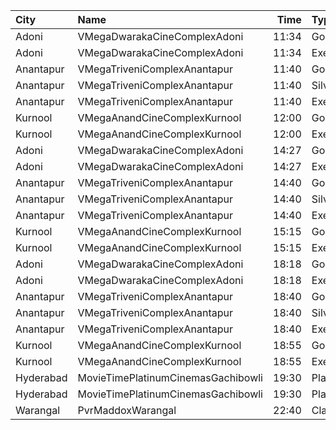 | City      | Name                               |  Time | Type                    | Price | Capacity | Booked |
| :-------- | :--------------------------------- | ----: | :---------------------- | ----: | -------: | -----: |
| Adoni     | VMegaDwarakaCineComplexAdoni       | 11:34 | Gold                    |  110₹ |      142 |     71 |
| Adoni     | VMegaDwarakaCineComplexAdoni       | 11:34 | Executive               |   70₹ |       66 |     33 |
| Anantapur | VMegaTriveniComplexAnantapur       | 11:40 | Gold                    |  110₹ |      188 |    141 |
| Anantapur | VMegaTriveniComplexAnantapur       | 11:40 | Silver                  |   70₹ |       40 |     32 |
| Anantapur | VMegaTriveniComplexAnantapur       | 11:40 | Executive               |   30₹ |        8 |      8 |
| Kurnool   | VMegaAnandCineComplexKurnool       | 12:00 | Gold                    |  110₹ |      152 |     75 |
| Kurnool   | VMegaAnandCineComplexKurnool       | 12:00 | Executive               |   70₹ |       48 |     24 |
| Adoni     | VMegaDwarakaCineComplexAdoni       | 14:27 | Gold                    |  110₹ |      142 |     71 |
| Adoni     | VMegaDwarakaCineComplexAdoni       | 14:27 | Executive               |   70₹ |       66 |     33 |
| Anantapur | VMegaTriveniComplexAnantapur       | 14:40 | Gold                    |  110₹ |      188 |    141 |
| Anantapur | VMegaTriveniComplexAnantapur       | 14:40 | Silver                  |   70₹ |       40 |     32 |
| Anantapur | VMegaTriveniComplexAnantapur       | 14:40 | Executive               |   30₹ |        8 |      8 |
| Kurnool   | VMegaAnandCineComplexKurnool       | 15:15 | Gold                    |  110₹ |      152 |     75 |
| Kurnool   | VMegaAnandCineComplexKurnool       | 15:15 | Executive               |   70₹ |       48 |     24 |
| Adoni     | VMegaDwarakaCineComplexAdoni       | 18:18 | Gold                    |  110₹ |      142 |     71 |
| Adoni     | VMegaDwarakaCineComplexAdoni       | 18:18 | Executive               |   70₹ |       66 |     33 |
| Anantapur | VMegaTriveniComplexAnantapur       | 18:40 | Gold                    |  110₹ |      188 |    141 |
| Anantapur | VMegaTriveniComplexAnantapur       | 18:40 | Silver                  |   70₹ |       40 |     32 |
| Anantapur | VMegaTriveniComplexAnantapur       | 18:40 | Executive               |   30₹ |        8 |      8 |
| Kurnool   | VMegaAnandCineComplexKurnool       | 18:55 | Gold                    |  110₹ |      152 |     75 |
| Kurnool   | VMegaAnandCineComplexKurnool       | 18:55 | Executive               |   70₹ |       48 |     24 |
| Hyderabad | MovieTimePlatinumCinemasGachibowli | 19:30 | PlatinumRecliners       |  250₹ |       16 |      0 |
| Hyderabad | MovieTimePlatinumCinemasGachibowli | 19:30 | PlatinumPremiumRecliner |  250₹ |       18 |      0 |
| Warangal  | PvrMaddoxWarangal                  | 22:40 | Classic                 |  150₹ |      121 |      0 |